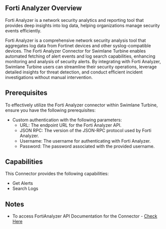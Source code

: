 ## Forti Analyzer Overview

Forti Analyzer is a network security analytics and reporting tool that provides deep insights into log data, helping organizations manage security events efficiently.

Forti Analyzer is a comprehensive network security analysis tool that aggregates log data from Fortinet devices and other syslog-compatible devices. The Forti Analyzer Connector for Swimlane Turbine enables automated fetching of alert events and log search capabilities, enhancing monitoring and analysis of security alerts. By integrating with Forti Analyzer, Swimlane Turbine users can streamline their security operations, leverage detailed insights for threat detection, and conduct efficient incident investigations without manual intervention.

## Prerequisites


To effectively utilize the Forti Analyzer connector within Swimlane Turbine, ensure you have the following prerequisites:
- Custom authentication with the following parameters:
  * URL: The endpoint URL for the Forti Analyzer API.
  * JSON RPC: The version of the JSON-RPC protocol used by Forti Analyzer.
  * Username: The username for authenticating with Forti Analyzer.
  * Password: The password associated with the provided username.


## Capabilities

This Connector provides the following capabilities:

* Get Alerts
* Search Logs

## Notes

* To access FortiAnalyzer API Documentation for the Connector -  [Check Here](https://fndn.fortinet.net/index.php?/fortiapi/175-fortianalyzer/4091/175/logview/)
